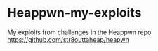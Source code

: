 # Heappwn-my-exploits
My exploits from challenges in the Heappwn repo
https://github.com/str8outtaheap/heapwn
